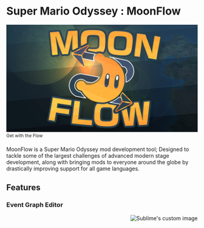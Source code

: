 # Super Mario Odyssey : MoonFlow

![Banner of the MoonFlow logo against the Earth, Moon, and Sun](github_asset/banner_render.jpg)<sup>Get with the Flow</sup>

MoonFlow is a Super Mario Odyssey mod development tool; Designed to tackle some of the largest challenges of advanced modern stage development, along with bringing mods to everyone around the globe by drastically improving support for all game languages.

## Features

### Event Graph Editor


<img style="float: right" src="https://cdn.sstatic.net/Img/unified/sprites.svg" alt="Sublime's custom image" />
